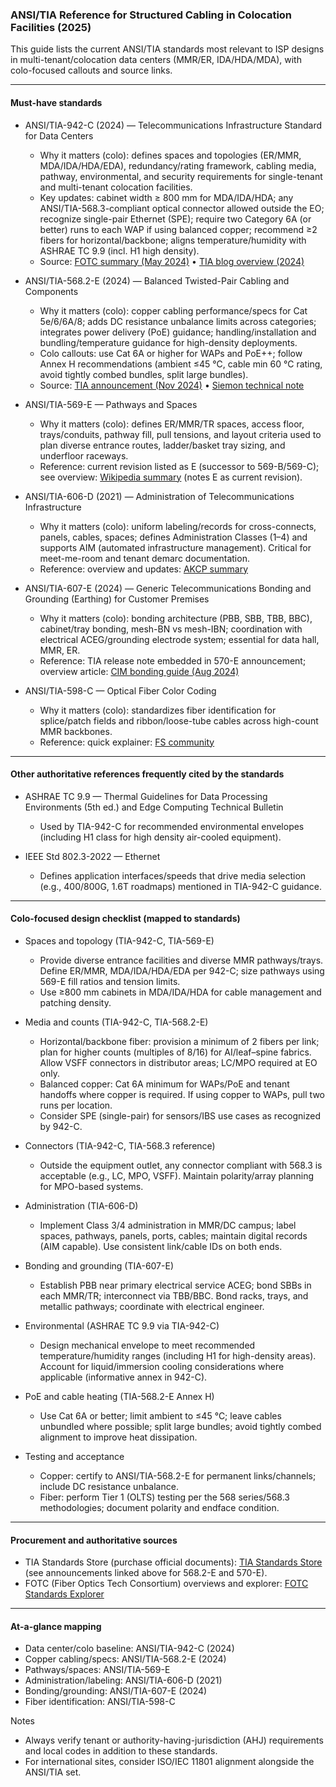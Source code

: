 ### ANSI/TIA Reference for Structured Cabling in Colocation Facilities (2025)

This guide lists the current ANSI/TIA standards most relevant to ISP designs in multi-tenant/colocation data centers (MMR/ER, IDA/HDA/MDA), with colo-focused callouts and source links.

---

#### Must-have standards

- ANSI/TIA-942-C (2024) — Telecommunications Infrastructure Standard for Data Centers
  - Why it matters (colo): defines spaces and topologies (ER/MMR, MDA/IDA/HDA/EDA), redundancy/rating framework, cabling media, pathway, environmental, and security requirements for single-tenant and multi-tenant colocation facilities.
  - Key updates: cabinet width ≥ 800 mm for MDA/IDA/HDA; any ANSI/TIA-568.3-compliant optical connector allowed outside the EO; recognize single-pair Ethernet (SPE); require two Category 6A (or better) runs to each WAP if using balanced copper; recommend ≥2 fibers for horizontal/backbone; aligns temperature/humidity with ASHRAE TC 9.9 (incl. H1 high density).
  - Source: [FOTC summary (May 2024)](https://www.tiafotc.org/tia-standards-update/tia-942-c/) • [TIA blog overview (2024)](https://tiaonline.org/tia-942-data-center-infrastructure-standard-keeps-pace-with-the-evolving-digital-world/)

- ANSI/TIA-568.2-E (2024) — Balanced Twisted-Pair Cabling and Components
  - Why it matters (colo): copper cabling performance/specs for Cat 5e/6/6A/8; adds DC resistance unbalance limits across categories; integrates power delivery (PoE) guidance; handling/installation and bundling/temperature guidance for high-density deployments.
  - Colo callouts: use Cat 6A or higher for WAPs and PoE++; follow Annex H recommendations (ambient ≤45 °C, cable min 60 °C rating, avoid tightly combed bundles, split large bundles).
  - Source: [TIA announcement (Nov 2024)](https://tiaonline.org/standardannouncement/tia-publishes-new-standards-ansi-tia-568-2-e-and-ansi-tia-568-5-1/) • [Siemon technical note](https://www.siemon.com/en/ansi-tia-568-2-e-released/)

- ANSI/TIA-569-E — Pathways and Spaces
  - Why it matters (colo): defines ER/MMR/TR spaces, access floor, trays/conduits, pathway fill, pull tensions, and layout criteria used to plan diverse entrance routes, ladder/basket tray sizing, and underfloor raceways.
  - Reference: current revision listed as E (successor to 569-B/569-C); see overview: [Wikipedia summary](https://en.wikipedia.org/wiki/TIA-569-B) (notes E as current revision).

- ANSI/TIA-606-D (2021) — Administration of Telecommunications Infrastructure
  - Why it matters (colo): uniform labeling/records for cross-connects, panels, cables, spaces; defines Administration Classes (1–4) and supports AIM (automated infrastructure management). Critical for meet-me-room and tenant demarc documentation.
  - Reference: overview and updates: [AKCP summary](https://www.akcp.com/index.php/2025/04/07/data-center-cable-labeling-standards/)

- ANSI/TIA-607-E (2024) — Generic Telecommunications Bonding and Grounding (Earthing) for Customer Premises
  - Why it matters (colo): bonding architecture (PBB, SBB, TBB, BBC), cabinet/tray bonding, mesh-BN vs mesh-IBN; coordination with electrical ACEG/grounding electrode system; essential for data hall, MMR, ER.
  - Reference: TIA release note embedded in 570-E announcement; overview article: [CIM bonding guide (Aug 2024)](https://www.cablinginstall.com/design-install/article/55130801/bonding-of-ict-infrastructure-to-electrical-power-infrastructure)

- ANSI/TIA-598-C — Optical Fiber Color Coding
  - Why it matters (colo): standardizes fiber identification for splice/patch fields and ribbon/loose-tube cables across high-count MMR backbones.
  - Reference: quick explainer: [FS community](https://community.fs.com/encyclopedia/tia598c.html)

---

#### Other authoritative references frequently cited by the standards

- ASHRAE TC 9.9 — Thermal Guidelines for Data Processing Environments (5th ed.) and Edge Computing Technical Bulletin
  - Used by TIA-942-C for recommended environmental envelopes (including H1 class for high density air-cooled equipment).

- IEEE Std 802.3-2022 — Ethernet
  - Defines application interfaces/speeds that drive media selection (e.g., 400/800G, 1.6T roadmaps) mentioned in TIA-942-C guidance.

---

#### Colo-focused design checklist (mapped to standards)

- Spaces and topology (TIA-942-C, TIA-569-E)
  - Provide diverse entrance facilities and diverse MMR pathways/trays. Define ER/MMR, MDA/IDA/HDA/EDA per 942-C; size pathways using 569-E fill ratios and tension limits.
  - Use ≥800 mm cabinets in MDA/IDA/HDA for cable management and patching density.

- Media and counts (TIA-942-C, TIA-568.2-E)
  - Horizontal/backbone fiber: provision a minimum of 2 fibers per link; plan for higher counts (multiples of 8/16) for AI/leaf–spine fabrics. Allow VSFF connectors in distributor areas; LC/MPO required at EO only.
  - Balanced copper: Cat 6A minimum for WAPs/PoE and tenant handoffs where copper is required. If using copper to WAPs, pull two runs per location.
  - Consider SPE (single-pair) for sensors/IBS use cases as recognized by 942-C.

- Connectors (TIA-942-C, TIA-568.3 reference)
  - Outside the equipment outlet, any connector compliant with 568.3 is acceptable (e.g., LC, MPO, VSFF). Maintain polarity/array planning for MPO-based systems.

- Administration (TIA-606-D)
  - Implement Class 3/4 administration in MMR/DC campus; label spaces, pathways, panels, ports, cables; maintain digital records (AIM capable). Use consistent link/cable IDs on both ends.

- Bonding and grounding (TIA-607-E)
  - Establish PBB near primary electrical service ACEG; bond SBBs in each MMR/TR; interconnect via TBB/BBC. Bond racks, trays, and metallic pathways; coordinate with electrical engineer.

- Environmental (ASHRAE TC 9.9 via TIA-942-C)
  - Design mechanical envelope to meet recommended temperature/humidity ranges (including H1 for high-density areas). Account for liquid/immersion cooling considerations where applicable (informative annex in 942-C).

- PoE and cable heating (TIA-568.2-E Annex H)
  - Use Cat 6A or better; limit ambient to ≤45 °C; leave cables unbundled where possible; split large bundles; avoid tightly combed alignment to improve heat dissipation.

- Testing and acceptance
  - Copper: certify to ANSI/TIA-568.2-E for permanent links/channels; include DC resistance unbalance.
  - Fiber: perform Tier 1 (OLTS) testing per the 568 series/568.3 methodologies; document polarity and endface condition.

---

#### Procurement and authoritative sources

- TIA Standards Store (purchase official documents): [TIA Standards Store](https://tiaonline.org/standards/) (see announcements linked above for 568.2-E and 570-E).
- FOTC (Fiber Optics Tech Consortium) overviews and explorer: [FOTC Standards Explorer](https://www.tiafotc.org/)

---

#### At-a-glance mapping

- Data center/colo baseline: ANSI/TIA-942-C (2024)
- Copper cabling/specs: ANSI/TIA-568.2-E (2024)
- Pathways/spaces: ANSI/TIA-569-E
- Administration/labeling: ANSI/TIA-606-D (2021)
- Bonding/grounding: ANSI/TIA-607-E (2024)
- Fiber identification: ANSI/TIA-598-C

Notes
- Always verify tenant or authority-having-jurisdiction (AHJ) requirements and local codes in addition to these standards.
- For international sites, consider ISO/IEC 11801 alignment alongside the ANSI/TIA set.
